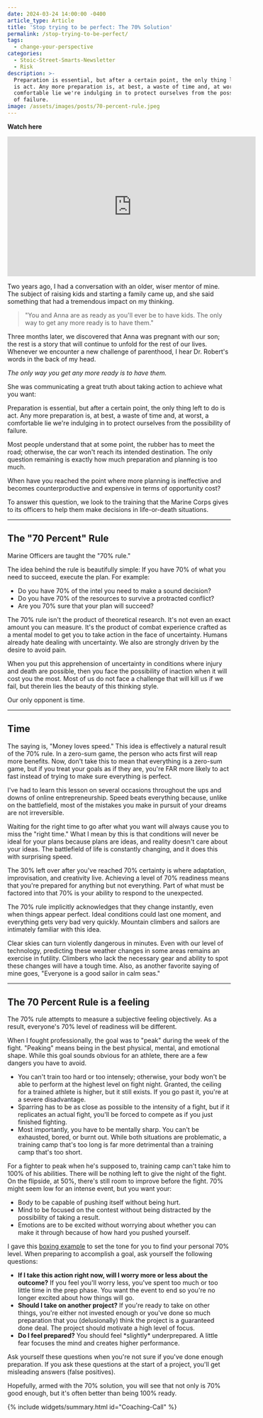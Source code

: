 ```yaml
---
date: 2024-03-24 14:00:00 -0400
article_type: Article
title: 'Stop trying to be perfect: The 70% Solution'
permalink: /stop-trying-to-be-perfect/
tags:
  - change-your-perspective
categories:
  - Stoic-Street-Smarts-Newsletter
  - Risk
description: >-
  Preparation is essential, but after a certain point, the only thing left to do
  is act. Any more preparation is, at best, a waste of time and, at worst, a
  comfortable lie we're indulging in to protect ourselves from the possibility
  of failure.
image: /assets/images/posts/70-percent-rule.jpeg
---
```

**Watch here**

<div class="cms-embed"><iframe width="560" height="315" src="https://www.youtube.com/embed/hrNTBj-gwfg?si=Bcvq-mX1BQWlQMtZ" title="YouTube video player" frameborder="0" allow="accelerometer; autoplay; clipboard-write; encrypted-media; gyroscope; picture-in-picture; web-share" referrerpolicy="strict-origin-when-cross-origin" allowfullscreen=""></iframe></div>

Two years ago, I had a conversation with an older, wiser mentor of mine. The subject of raising kids and starting a family came up, and she said something that had a tremendous impact on my thinking.

> "You and Anna are as ready as you'll ever be to have kids. The only way to get any more ready is to have them."

Three months later, we discovered that Anna was pregnant with our son; the rest is a story that will continue to unfold for the rest of our lives. Whenever we encounter a new challenge of parenthood, I hear Dr. Robert's words in the back of my head.

*The only way you get any more ready is to have them.*

She was communicating a great truth about taking action to achieve what you want:

Preparation is essential, but after a certain point, the only thing left to do is act. Any more preparation is, at best, a waste of time and, at worst, a comfortable lie we're indulging in to protect ourselves from the possibility of failure.

Most people understand that at some point, the rubber has to meet the road; otherwise, the car won't reach its intended destination. The only question remaining is exactly how much preparation and planning is too much.

When have you reached the point where more planning is ineffective and becomes counterproductive and expensive in terms of opportunity cost?

To answer this question, we look to the training that the Marine Corps gives to its officers to help them make decisions in life-or-death situations.

---

## The "70 Percent" Rule

Marine Officers are taught the "70% rule."

The idea behind the rule is beautifully simple: If you have 70% of what you need to succeed, execute the plan. For example:

* Do you have 70% of the intel you need to make a sound decision?
* Do you have 70% of the resources to survive a protracted conflict?
* Are you 70% sure that your plan will succeed?

The 70% rule isn't the product of theoretical research. It's not even an exact amount you can measure. It's the product of combat experience crafted as a mental model to get you to take action in the face of uncertainty. Humans already hate dealing with uncertainty. We also are strongly driven by the desire to avoid pain.

When you put this apprehension of uncertainty in conditions where injury and death are possible, then you face the possibility of inaction when it will cost you the most. Most of us do not face a challenge that will kill us if we fail, but therein lies the beauty of this thinking style.

Our only opponent is time.

---

## Time

The saying is, "Money loves speed." This idea is effectively a natural result of the 70% rule. In a zero-sum game, the person who acts first will reap more benefits. Now, don't take this to mean that everything is a zero-sum game, but if you treat your goals as if they are, you're FAR more likely to act fast instead of trying to make sure everything is perfect.

I've had to learn this lesson on several occasions throughout the ups and downs of online entrepreneurship. Speed beats everything because, unlike on the battlefield, most of the mistakes you make in pursuit of your dreams are not irreversible.

Waiting for the right time to go after what you want will always cause you to miss the "right time." What I mean by this is that conditions will never be ideal for your plans because plans are ideas, and reality doesn't care about your ideas. The battlefield of life is constantly changing, and it does this with surprising speed.

The 30% left over after you've reached 70% certainty is where adaptation, improvisation, and creativity live. Achieving a level of 70% readiness means that you're prepared for anything but not everything. Part of what must be factored into that 70% is your ability to respond to the unexpected.

The 70% rule implicitly acknowledges that they change instantly, even when things appear perfect. Ideal conditions could last one moment, and everything gets very bad very quickly. Mountain climbers and sailors are intimately familiar with this idea.

Clear skies can turn violently dangerous in minutes. Even with our level of technology, predicting these weather changes in some areas remains an exercise in futility. Climbers who lack the necessary gear and ability to spot these changes will have a tough time. Also, as another favorite saying of mine goes, "Everyone is a good sailor in calm seas."

---

## The 70 Percent Rule is a feeling

The 70% rule attempts to measure a subjective feeling objectively. As a result, everyone's 70% level of readiness will be different.

When I fought professionally, the goal was to "peak" during the week of the fight. "Peaking" means being in the best physical, mental, and emotional shape. While this goal sounds obvious for an athlete, there are a few dangers you have to avoid.

* You can't train too hard or too intensely; otherwise, your body won't be able to perform at the highest level on fight night. Granted, the ceiling for a trained athlete is higher, but it still exists. If you go past it, you're at a severe disadvantage.
* Sparring has to be as close as possible to the intensity of a fight, but if it replicates an actual fight, you'll be forced to compete as if you just finished fighting.
* Most importantly, you have to be mentally sharp. You can't be exhausted, bored, or burnt out. While both situations are problematic, a training camp that's too long is far more detrimental than a training camp that's too short.

For a fighter to peak when he's supposed to, training camp can't take him to 100% of his abilities. There will be nothing left to give the night of the fight. On the flipside, at 50%, there's still room to improve before the fight. 70% might seem low for an intense event, but you want your:

* Body to be capable of pushing itself without being hurt.
* Mind to be focused on the contest without being distracted by the possibility of taking a result.
* Emotions are to be excited without worrying about whether you can make it through because of how hard you pushed yourself.

I gave this [boxing example](https://edlatimore.com/how-to-get-into-boxing/) to set the tone for you to find your personal 70% level. When preparing to accomplish a goal, ask yourself the following questions:

* **If I take this action right now, will I worry more or less about the outcome?** If you feel you'll worry less, you've spent too much or too little time in the prep phase. You want the event to end so you're no longer excited about how things will go.
* **Should I take on another project?** If you're ready to take on other things, you're either not invested enough or you've done so much preparation that you (delusionally) think the project is a guaranteed done deal. The project should motivate a high level of focus.
* **Do I feel prepared?** You should feel \*slightly\* underprepared. A little fear focuses the mind and creates higher performance.

Ask yourself these questions when you're not sure if you've done enough preparation. If you ask these questions at the start of a project, you'll get misleading answers (false positives).

Hopefully, armed with the 70% solution, you will see that not only is 70% good enough, but it's often better than being 100% ready.

{% include widgets/summary.html id="Coaching-Call" %}